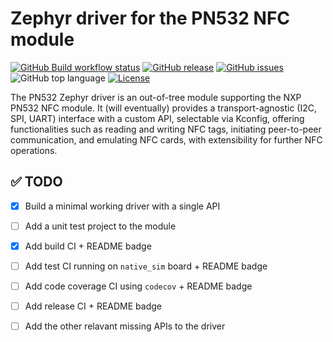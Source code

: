 # Zephyr driver for the PN532 NFC module


[![GitHub Build workflow status](https://github.com/bytefull/pn532-zephyr-driver/workflows/Build/badge.svg)](https://github.com/bytefull/pn532-zephyr-driver/actions/workflows/build.yml)
[![GitHub release](https://img.shields.io/github/v/release/bytefull/pn532-zephyr-driver)](https://github.com/bytefull/pn532-zephyr-driver/releases)
[![GitHub issues](https://img.shields.io/github/issues/bytefull/pn532-zephyr-driver)](https://github.com/bytefull/pn532-zephyr-driver/issues)
![GitHub top language](https://img.shields.io/github/languages/top/bytefull/pn532-zephyr-driver)
[![License](https://img.shields.io/github/license/bytefull/pn532-zephyr-driver)](https://github.com/bytefull/pn532-zephyr-driver/blob/main/LICENSE)

The PN532 Zephyr driver is an out-of-tree module supporting the NXP PN532 NFC module. It (will eventually) provides a transport-agnostic (I2C, SPI, UART) interface with a custom API, selectable via Kconfig, offering functionalities such as reading and writing NFC tags, initiating peer-to-peer communication, and emulating NFC cards, with extensibility for further NFC operations.

## ✅ TODO

- [x] Build a minimal working driver with a single API

- [ ] Add a unit test project to the module

- [x] Add build CI + README badge

- [ ] Add test CI running on `native_sim` board + README badge

- [ ] Add code coverage CI using `codecov` + README badge

- [ ] Add release CI + README badge

- [ ] Add the other relavant missing APIs to the driver
